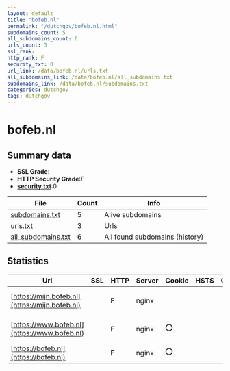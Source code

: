 ```yaml
---
layout: default
title: "bofeb.nl"
permalink: "/dutchgov/bofeb.nl.html"
subdomains_count: 5
all_subdomains_count: 6
urls_count: 3
ssl_rank: 
http_rank: F
security_txt: 0
url_link: /data/bofeb.nl/urls.txt
all_subdomains_link: /data/bofeb.nl/all_subdomains.txt
subdomains_link: /data/bofeb.nl/subdomains.txt
categories: dutchgov
tags: dutchgov
---
```



# bofeb.nl
## Summary data


 - **SSL Grade**:
 - **HTTP Security Grade**:F
 - **[security.txt](https://www.digitaleoverheid.nl/nieuws/standaard-security-txt-nu-verplicht-voor-overheid/)**:0


| File       | Count | Info |
|------------|-------|------|
|[subdomains.txt](/DutchGovScope/data/bofeb.nl/subdomains.txt)|5|Alive subdomains|
|[urls.txt](/DutchGovScope/data/bofeb.nl/urls.txt)|3|Urls|
|[all_subdomains.txt](/DutchGovScope/data/bofeb.nl/all_subdomains.txt)|6|All found subdomains (history)|


## Statistics


| Url | SSL | HTTP | Server | Cookie | HSTS | CORS | CTO | CSP | XFO | XXP | RP |FP| Tech |Title |
|--------|-------|-------|------|------|------|------|------|------|------|------|------|------|------|------|
|[https://mijn.bofeb.nl](https://mijn.bofeb.nl)| | **F**|nginx| | | | | | | | :white_check_mark: | |HSTS Nginx|301 Moved Perman...|
|[https://www.bofeb.nl](https://www.bofeb.nl)| | **F**|nginx|:o: | | | | | | | :white_check_mark: | |Nginx|301 Moved Perman...|
|[https://bofeb.nl](https://bofeb.nl)| | **F**|nginx|:o: | | | | | | | :white_check_mark: | |Nginx PHP|Home | BoFEB|

